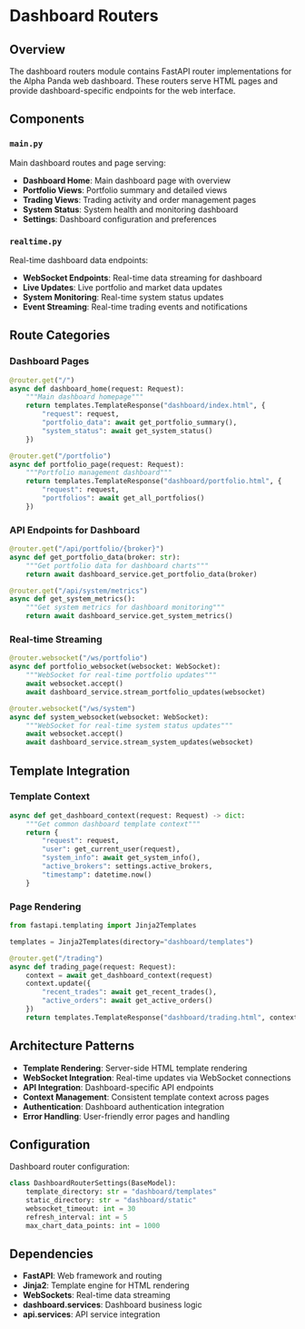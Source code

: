 # Dashboard Routers

## Overview

The dashboard routers module contains FastAPI router implementations for the Alpha Panda web dashboard. These routers serve HTML pages and provide dashboard-specific endpoints for the web interface.

## Components

### `main.py`
Main dashboard routes and page serving:

- **Dashboard Home**: Main dashboard page with overview
- **Portfolio Views**: Portfolio summary and detailed views
- **Trading Views**: Trading activity and order management pages
- **System Status**: System health and monitoring dashboard
- **Settings**: Dashboard configuration and preferences

### `realtime.py`
Real-time dashboard data endpoints:

- **WebSocket Endpoints**: Real-time data streaming for dashboard
- **Live Updates**: Live portfolio and market data updates
- **System Monitoring**: Real-time system status updates
- **Event Streaming**: Real-time trading events and notifications

## Route Categories

### Dashboard Pages
```python
@router.get("/")
async def dashboard_home(request: Request):
    """Main dashboard homepage"""
    return templates.TemplateResponse("dashboard/index.html", {
        "request": request,
        "portfolio_data": await get_portfolio_summary(),
        "system_status": await get_system_status()
    })

@router.get("/portfolio")
async def portfolio_page(request: Request):
    """Portfolio management dashboard"""
    return templates.TemplateResponse("dashboard/portfolio.html", {
        "request": request,
        "portfolios": await get_all_portfolios()
    })
```

### API Endpoints for Dashboard
```python
@router.get("/api/portfolio/{broker}")
async def get_portfolio_data(broker: str):
    """Get portfolio data for dashboard charts"""
    return await dashboard_service.get_portfolio_data(broker)

@router.get("/api/system/metrics")
async def get_system_metrics():
    """Get system metrics for dashboard monitoring"""
    return await dashboard_service.get_system_metrics()
```

### Real-time Streaming
```python
@router.websocket("/ws/portfolio")
async def portfolio_websocket(websocket: WebSocket):
    """WebSocket for real-time portfolio updates"""
    await websocket.accept()
    await dashboard_service.stream_portfolio_updates(websocket)

@router.websocket("/ws/system")
async def system_websocket(websocket: WebSocket):
    """WebSocket for real-time system status updates"""
    await websocket.accept()
    await dashboard_service.stream_system_updates(websocket)
```

## Template Integration

### Template Context
```python
async def get_dashboard_context(request: Request) -> dict:
    """Get common dashboard template context"""
    return {
        "request": request,
        "user": get_current_user(request),
        "system_info": await get_system_info(),
        "active_brokers": settings.active_brokers,
        "timestamp": datetime.now()
    }
```

### Page Rendering
```python
from fastapi.templating import Jinja2Templates

templates = Jinja2Templates(directory="dashboard/templates")

@router.get("/trading")
async def trading_page(request: Request):
    context = await get_dashboard_context(request)
    context.update({
        "recent_trades": await get_recent_trades(),
        "active_orders": await get_active_orders()
    })
    return templates.TemplateResponse("dashboard/trading.html", context)
```

## Architecture Patterns

- **Template Rendering**: Server-side HTML template rendering
- **WebSocket Integration**: Real-time updates via WebSocket connections
- **API Integration**: Dashboard-specific API endpoints
- **Context Management**: Consistent template context across pages
- **Authentication**: Dashboard authentication integration
- **Error Handling**: User-friendly error pages and handling

## Configuration

Dashboard router configuration:

```python
class DashboardRouterSettings(BaseModel):
    template_directory: str = "dashboard/templates"
    static_directory: str = "dashboard/static"
    websocket_timeout: int = 30
    refresh_interval: int = 5
    max_chart_data_points: int = 1000
```

## Dependencies

- **FastAPI**: Web framework and routing
- **Jinja2**: Template engine for HTML rendering
- **WebSockets**: Real-time data streaming
- **dashboard.services**: Dashboard business logic
- **api.services**: API service integration